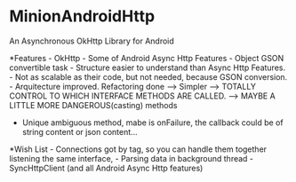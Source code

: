 MinionAndroidHttp
=================

An Asynchronous OkHttp Library for Android


*Features
    - OkHttp
    - Some of Android Async Http Features
    - Object GSON convertible task
    - Structure easier to understand than Async Http Features.
    - Not as scalable as their code, but not needed, because GSON conversion.
    - Arquitecture improved. Refactoring done --> Simpler  --> TOTALLY CONTROL TO WHICH INTERFACE METHODS ARE CALLED.  --> MAYBE A LITTLE MORE DANGEROUS(casting) methods

- Unique ambiguous method, mabe is onFailure, the callback could be of string content or json content...

*Wish List
    - Connections got by tag, so you can handle them together listening the same interface,
    - Parsing data in background thread
    - SyncHttpClient (and all Android Async Http features)
